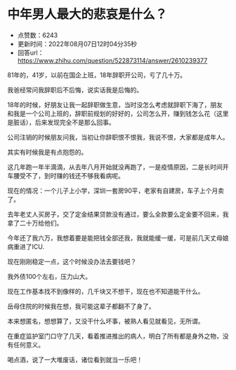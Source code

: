 # 中年男人最大的悲哀是什么？
- 点赞数：6243
- 更新时间：2022年08月07日12时04分35秒
- 回答url：https://www.zhihu.com/question/522873114/answer/2610239377
<body>
 <p data-pid="VCQJkEZh">81年的，41岁，以前在国企上班，18年辞职开公司，亏了几十万。</p>
 <p data-pid="hWBPYBxf">我爸经常问我辞职后不后悔，说实话我是后悔的。</p>
 <p data-pid="lA25CuQs">18年的时候，好朋友让我一起辞职做生意，当时没怎么考虑就辞职下海了，朋友和我是一个公司上班的，辞职前规划的好好的，公司怎么开，赚到钱怎么花（这里是脏话），后来发现完全不是那么回事。</p>
 <p data-pid="6Elte98v">公司注销的时候朋友问我，当初让你辞职恨不恨我，我说不恨，大家都是成年人。</p>
 <p data-pid="W_AtdMeJ">其实有时候我是有点抱怨的。</p>
 <p data-pid="D3WcHAH3">这几年跑一年半滴滴，从去年八月开始就没再跑了，一是疫情原因，二是长时间开车腰受不了，到时赚的钱还不够我看病呢。</p>
 <p data-pid="-0egMEFy">现在的情况：一个儿子上小学，深圳一套房90平，老家有自建房，车子上个月卖了。</p>
 <p data-pid="fJ4ASqus">去年老丈人买房子，交了定金结果贷款没有通过，要么全款要么定金要不回来，我拿了二十万给他们。</p>
 <p data-pid="U4ggfqIq">今年还了我六万，我想着要是能把钱全部还我，我就能缓一缓，可是前几天丈母娘病重进了ICU.</p>
 <p data-pid="fF9LV6dT">现在刚刚稳定一点，这个时候没办法去要钱吧？</p>
 <p data-pid="mDZ6nXZo">我外债100个左右，压力山大。</p>
 <p data-pid="BGDccrfL">现在工作基本找不到像样的，几千块又不想干，现在也不知道能干什么。</p>
 <p data-pid="YFLrJtwi">岳母住院的时候我在想，我可能这辈子都翻不了身了。</p>
 <p data-pid="lbor6Zz9">本来想匿名，想想算了，又没干什么坏事，被熟人看见就看见，无所谓。</p>
 <p data-pid="N06VLFpm">在重症监护室门口守了几天，看着推进推出的病人，明白了所有都是身外之物，没有任何意义。</p>
 <p data-pid="M2mlu6tS">喝点酒，说了一大堆废话，诸位看到就当一乐吧！</p>
 <p></p>
 <p data-pid="qlyvM1Xb"></p>
</body>